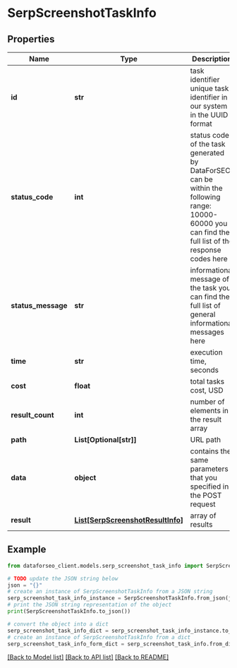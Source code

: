 # SerpScreenshotTaskInfo


## Properties

Name | Type | Description | Notes
------------ | ------------- | ------------- | -------------
**id** | **str** | task identifier unique task identifier in our system in the UUID format | [optional] 
**status_code** | **int** | status code of the task generated by DataForSEO, can be within the following range: 10000-60000 you can find the full list of the response codes here | [optional] 
**status_message** | **str** | informational message of the task you can find the full list of general informational messages here | [optional] 
**time** | **str** | execution time, seconds | [optional] 
**cost** | **float** | total tasks cost, USD | [optional] 
**result_count** | **int** | number of elements in the result array | [optional] 
**path** | **List[Optional[str]]** | URL path | [optional] 
**data** | **object** | contains the same parameters that you specified in the POST request | [optional] 
**result** | [**List[SerpScreenshotResultInfo]**](SerpScreenshotResultInfo.md) | array of results | [optional] 

## Example

```python
from dataforseo_client.models.serp_screenshot_task_info import SerpScreenshotTaskInfo

# TODO update the JSON string below
json = "{}"
# create an instance of SerpScreenshotTaskInfo from a JSON string
serp_screenshot_task_info_instance = SerpScreenshotTaskInfo.from_json(json)
# print the JSON string representation of the object
print(SerpScreenshotTaskInfo.to_json())

# convert the object into a dict
serp_screenshot_task_info_dict = serp_screenshot_task_info_instance.to_dict()
# create an instance of SerpScreenshotTaskInfo from a dict
serp_screenshot_task_info_form_dict = serp_screenshot_task_info.from_dict(serp_screenshot_task_info_dict)
```
[[Back to Model list]](../README.md#documentation-for-models) [[Back to API list]](../README.md#documentation-for-api-endpoints) [[Back to README]](../README.md)


